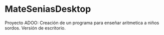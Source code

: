 # MateSeniasDesktop
Proyecto ADOO: Creación de un programa para enseñar aritmetica a niños sordos. Versión de escritorio.
